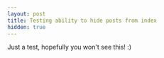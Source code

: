 ```yaml
---
layout: post
title: Testing ability to hide posts from index
hidden: true
---
```

Just a test, hopefully you won't see this! :)
